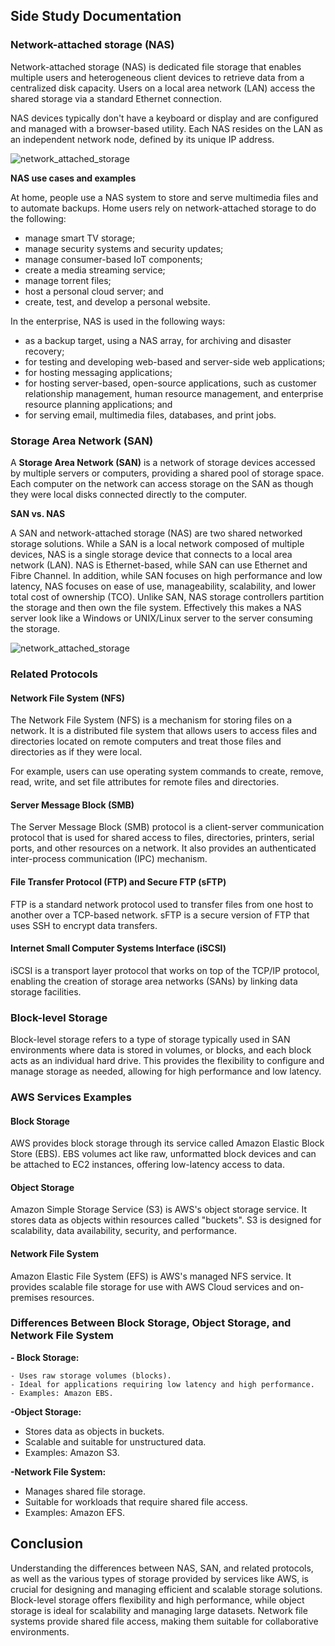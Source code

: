 ## Side Study Documentation
### Network-attached storage (NAS)
Network-attached storage (NAS) is dedicated file storage that enables multiple users and heterogeneous client devices to retrieve data from a centralized disk capacity. Users on a local area network (LAN) access the shared storage via a standard Ethernet connection.

NAS devices typically don't have a keyboard or display and are configured and managed with a browser-based utility. Each NAS resides on the LAN as an independent network node, defined by its unique IP address.

![network_attached_storage](https://github.com/user-attachments/assets/05102e43-d311-4d5b-9c73-7d5180e2443d)

__NAS use cases and examples__

At home, people use a NAS system to store and serve multimedia files and to automate backups. Home users rely on network-attached storage to do the following:
- manage smart TV storage;
- manage security systems and security updates;
- manage consumer-based IoT components;
- create a media streaming service;
- manage torrent files;
- host a personal cloud server; and
- create, test, and develop a personal website.

 In the enterprise, NAS is used in the following ways:

- as a backup target, using a NAS array, for archiving and disaster recovery;
- for testing and developing web-based and server-side web applications;
- for hosting messaging applications;
- for hosting server-based, open-source applications, such as customer relationship management, human resource management, and enterprise resource planning applications; and
- for serving email, multimedia files, databases, and print jobs.

### Storage Area Network (SAN)

A __Storage Area Network (SAN)__ is a network of storage devices accessed by multiple servers or computers, providing a shared pool of storage space. Each computer on the network can access storage on the SAN as though they were local disks connected directly to the computer.

__SAN vs. NAS__

A SAN and network-attached storage (NAS) are two shared networked storage solutions. While a SAN is a local network composed of multiple devices, NAS is a single storage device that connects to a local area network (LAN). NAS is Ethernet-based, while SAN can use Ethernet and Fibre Channel. In addition, while SAN focuses on high performance and low latency, NAS focuses on ease of use, manageability, scalability, and lower total cost of ownership (TCO). Unlike SAN, NAS storage controllers partition the storage and then own the file system. Effectively this makes a NAS server look like a Windows or UNIX/Linux server to the server consuming the storage.

![network_attached_storage](https://github.com/user-attachments/assets/92a91d17-434e-479d-b703-a9e6ee918462)

### Related Protocols
#### Network File System (NFS)
The Network File System (NFS) is a mechanism for storing files on a network. It is a distributed file system that allows users to access files and directories located on remote computers and treat those files and directories as if they were local.

For example, users can use operating system commands to create, remove, read, write, and set file attributes for remote files and directories.

#### Server Message Block (SMB)
The Server Message Block (SMB) protocol is a client-server communication protocol that is used for shared access to files, directories, printers, serial ports, and other resources on a network. It also provides an authenticated inter-process communication (IPC) mechanism.

#### File Transfer Protocol (FTP) and Secure FTP (sFTP)
FTP is a standard network protocol used to transfer files from one host to another over a TCP-based network. sFTP is a secure version of FTP that uses SSH to encrypt data transfers.

#### Internet Small Computer Systems Interface (iSCSI)
iSCSI is a transport layer protocol that works on top of the TCP/IP protocol, enabling the creation of storage area networks (SANs) by linking data storage facilities.

### Block-level Storage
Block-level storage refers to a type of storage typically used in SAN environments where data is stored in volumes, or blocks, and each block acts as an individual hard drive. This provides the flexibility to configure and manage storage as needed, allowing for high performance and low latency.

### AWS Services Examples
#### Block Storage
AWS provides block storage through its service called Amazon Elastic Block Store (EBS). EBS volumes act like raw, unformatted block devices and can be attached to EC2 instances, offering low-latency access to data.

#### Object Storage
Amazon Simple Storage Service (S3) is AWS's object storage service. It stores data as objects within resources called "buckets". S3 is designed for scalability, data availability, security, and performance.

#### Network File System
Amazon Elastic File System (EFS) is AWS's managed NFS service. It provides scalable file storage for use with AWS Cloud services and on-premises resources.

### Differences Between Block Storage, Object Storage, and Network File System
__- Block Storage:__

    - Uses raw storage volumes (blocks).
    - Ideal for applications requiring low latency and high performance.
    - Examples: Amazon EBS.

__-Object Storage:__

   - Stores data as objects in buckets.
   - Scalable and suitable for unstructured data.
   - Examples: Amazon S3.
    
__-Network File System:__

   - Manages shared file storage.
   - Suitable for workloads that require shared file access.
   - Examples: Amazon EFS.

## Conclusion
Understanding the differences between NAS, SAN, and related protocols, as well as the various types of storage provided by services like AWS, is crucial for designing and managing efficient and scalable storage solutions. Block-level storage offers flexibility and high performance, while object storage is ideal for scalability and managing large datasets. Network file systems provide shared file access, making them suitable for collaborative environments.

